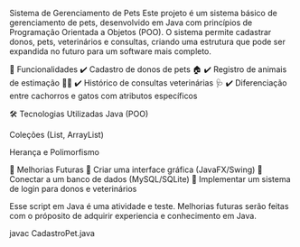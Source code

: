 Sistema de Gerenciamento de Pets Este projeto é um sistema básico de gerenciamento de pets, desenvolvido em Java com princípios de Programação Orientada a Objetos (POO). O sistema permite cadastrar donos, pets, veterinários e consultas, criando uma estrutura que pode ser expandida no futuro para um software mais completo.

📌 Funcionalidades ✔️ Cadastro de donos de pets 🏠 ✔️ Registro de animais de estimação 🐶🐱 ✔️ Histórico de consultas veterinárias 🩺 ✔️ Diferenciação entre cachorros e gatos com atributos específicos

🛠️ Tecnologias Utilizadas Java (POO)

Coleções (List, ArrayList)

Herança e Polimorfismo

📌 Melhorias Futuras 🔹 Criar uma interface gráfica (JavaFX/Swing) 🔹 Conectar a um banco de dados (MySQL/SQLite) 🔹 Implementar um sistema de login para donos e veterinários

Esse script em Java é uma atividade e teste. Melhorias futuras serão feitas com o próposito de adquirir experiencia e conhecimento em Java.

javac CadastroPet.java

